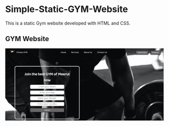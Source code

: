 # Simple-Static-GYM-Website
This is a static Gym website developed with HTML and CSS.

<div>
<h2>GYM Website</h2>
<img src="Screenshot/Screenshot.png">
<div>
